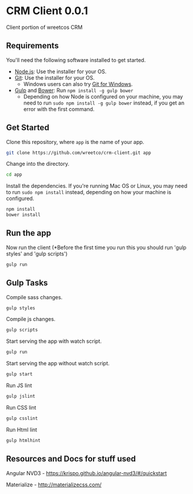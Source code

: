 # CRM Client 0.0.1

Client portion of wreetcos CRM

## Requirements

You'll need the following software installed to get started.

  - [Node.js](http://nodejs.org): Use the installer for your OS.
  - [Git](http://git-scm.com/downloads): Use the installer for your OS.
    - Windows users can also try [Git for Windows](http://git-for-windows.github.io/).
  - [Gulp](http://gulpjs.com/) and [Bower](http://bower.io): Run `npm install -g gulp bower`
    - Depending on how Node is configured on your machine, you may need to run `sudo npm install -g gulp bower` instead, if you get an error with the
first command.

## Get Started

Clone this repository, where `app` is the name of your app.

```bash
git clone https://github.com/wreetco/crm-client.git app
```

Change into the directory.

```bash
cd app
```

Install the dependencies. If you're running Mac OS or Linux, you may need to run `sudo npm install` instead, depending on how your machine is
configured.

```bash
npm install
bower install
```

## Run the app

Now run the client (*Before the first time you run this you should run 'gulp styles' and 'gulp scripts')

```bash
gulp run
```

## Gulp Tasks

Compile sass changes.

```bash
gulp styles
```

Compile js changes.

```bash
gulp scripts
```

Start serving the app with watch script.

```bash
gulp run
```

Start serving the app without watch script.

```bash
gulp start
```

Run JS lint

```bash
gulp jslint
```

Run CSS lint

```bash
gulp csslint
```

Run Html lint

```bash
gulp htmlhint
```

## Resources and Docs for stuff used

Angular NVD3 - https://krispo.github.io/angular-nvd3/#/quickstart

Materialize - http://materializecss.com/
